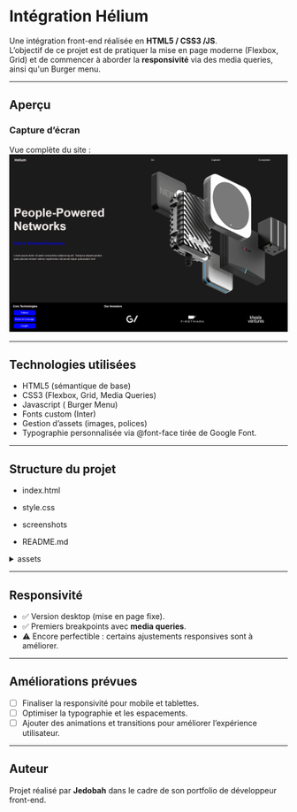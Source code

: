 #  Intégration Hélium

Une intégration front-end réalisée en **HTML5 / CSS3 /JS**.  
L’objectif de ce projet est de pratiquer la mise en page moderne (Flexbox, Grid) et de commencer à aborder la **responsivité** via des media queries, ainsi qu'un Burger menu.

---

##  Aperçu
### Capture d’écran
Vue complète du site :  
![Aperçu du projet](./screenshots/fullpage.png)

---

##  Technologies utilisées
- HTML5 (sémantique de base)  
- CSS3 (Flexbox, Grid, Media Queries) 
- Javascript ( Burger Menu) 
- Fonts custom (Inter)  
- Gestion d’assets (images, polices)  
- Typographie personnalisée via @font-face tirée de Google Font.

---

##  Structure du projet

- index.html
 
- style.css

- screenshots

- README.md

 <details>

<summary>assets</summary>  

-  img  

    ° investlogo2blue.png

    ° investlogo3blue.png

    ° investlogo4blue.png

    ° img/main.png

- font  

    ° Inter-VariableFont_opsz,wght.ttf

</details>


---


##  Responsivité
- ✅ Version desktop (mise en page fixe).  
- ✅ Premiers breakpoints avec **media queries**.  
- ⚠️ Encore perfectible : certains ajustements responsives sont à améliorer.  

---

##  Améliorations prévues
- [ ] Finaliser la responsivité pour mobile et tablettes.  
- [ ] Optimiser la typographie et les espacements.  
- [ ] Ajouter des animations et transitions pour améliorer l’expérience utilisateur.  

---

##  Auteur
Projet réalisé par **Jedobah** dans le cadre de son portfolio de développeur front-end.  
